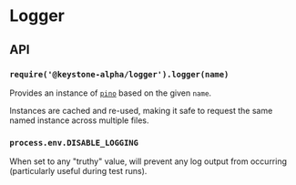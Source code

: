 <!--[meta]
section: packages
title: Logger
[meta]-->

# Logger

## API

### `require('@keystone-alpha/logger').logger(name)`

Provides an instance of [`pino`](https://github.com/pinojs/pino) based on the given `name`.

Instances are cached and re-used, making it safe to request the same named instance across multiple files.

### `process.env.DISABLE_LOGGING`

When set to any "truthy" value, will prevent any log output from occurring (particularly useful during test runs).
